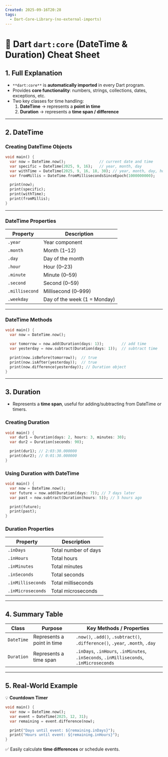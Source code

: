 ```yaml
---
Created: 2025-09-16T20:28
tags:
  - Dart-Core-Library-(no-external-imports)
---
```

# 🎯 Dart `dart:core` (DateTime & Duration) Cheat Sheet

## 1. Full Explanation

- `**dart:core**` is **automatically imported** in every Dart program.
- Provides **core functionality**: numbers, strings, collections, dates, exceptions, etc.
- Two key classes for time handling:
    1. **DateTime** → represents a **point in time**
    2. **Duration** → represents a **time span / difference**

---

## 2. DateTime

### **Creating DateTime Objects**

```Dart
void main() {
  var now = DateTime.now();               // current date and time
  var specific = DateTime(2025, 9, 16);   // year, month, day
  var withTime = DateTime(2025, 9, 16, 18, 30); // year, month, day, hour, min
  var fromMillis = DateTime.fromMillisecondsSinceEpoch(1000000000);

  print(now);
  print(specific);
  print(withTime);
  print(fromMillis);
}

```

---

### **DateTime Properties**

|Property|Description|
|---|---|
|`.year`|Year component|
|`.month`|Month (1–12)|
|`.day`|Day of the month|
|`.hour`|Hour (0–23)|
|`.minute`|Minute (0–59)|
|`.second`|Second (0–59)|
|`.millisecond`|Millisecond (0–999)|
|`.weekday`|Day of the week (1 = Monday)|

---

### **DateTime Methods**

```Dart
void main() {
  var now = DateTime.now();

  var tomorrow = now.add(Duration(days: 1));        // add time
  var yesterday = now.subtract(Duration(days: 1));  // subtract time

  print(now.isBefore(tomorrow));  // true
  print(now.isAfter(yesterday));  // true
  print(now.difference(yesterday)); // Duration object
}

```

---

## 3. Duration

- Represents a **time span**, useful for adding/subtracting from DateTime or timers.

### **Creating Duration**

```Dart
void main() {
  var dur1 = Duration(days: 2, hours: 3, minutes: 30);
  var dur2 = Duration(seconds: 90);

  print(dur1); // 2:03:30.000000
  print(dur2); // 0:01:30.000000
}

```

### **Using Duration with DateTime**

```Dart
void main() {
  var now = DateTime.now();
  var future = now.add(Duration(days: 7)); // 7 days later
  var past = now.subtract(Duration(hours: 5)); // 5 hours ago

  print(future);
  print(past);
}

```

### **Duration Properties**

|Property|Description|
|---|---|
|`.inDays`|Total number of days|
|`.inHours`|Total hours|
|`.inMinutes`|Total minutes|
|`.inSeconds`|Total seconds|
|`.inMilliseconds`|Total milliseconds|
|`.inMicroseconds`|Total microseconds|

---

## 4. Summary Table

|Class|Purpose|Key Methods / Properties|
|---|---|---|
|`DateTime`|Represents a point in time|`.now()`, `.add()`, `.subtract()`, `.difference()`, `.year`, `.month`, `.day`|
|`Duration`|Represents a time span|`.inDays`, `.inHours`, `.inMinutes`, `.inSeconds`, `.inMilliseconds`, `.inMicroseconds`|

---

## 5. Real-World Example

💡 **Countdown Timer**

```Dart
void main() {
  var now = DateTime.now();
  var event = DateTime(2025, 12, 31);
  var remaining = event.difference(now);

  print("Days until event: ${remaining.inDays}");
  print("Hours until event: ${remaining.inHours}");
}

```

✅ Easily calculate **time differences** or schedule events.